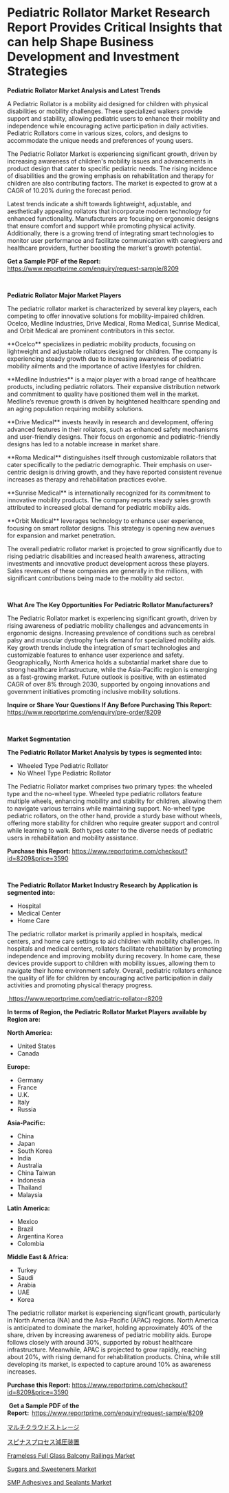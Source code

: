 <p><h1>Pediatric Rollator Market Research Report Provides Critical Insights that can help Shape Business Development and Investment Strategies</h1></p><p><strong>Pediatric Rollator Market Analysis and Latest Trends</strong></p>
<p><p>A Pediatric Rollator is a mobility aid designed for children with physical disabilities or mobility challenges. These specialized walkers provide support and stability, allowing pediatric users to enhance their mobility and independence while encouraging active participation in daily activities. Pediatric Rollators come in various sizes, colors, and designs to accommodate the unique needs and preferences of young users.</p><p>The Pediatric Rollator Market is experiencing significant growth, driven by increasing awareness of children's mobility issues and advancements in product design that cater to specific pediatric needs. The rising incidence of disabilities and the growing emphasis on rehabilitation and therapy for children are also contributing factors. The market is expected to grow at a CAGR of 10.20% during the forecast period. </p><p>Latest trends indicate a shift towards lightweight, adjustable, and aesthetically appealing rollators that incorporate modern technology for enhanced functionality. Manufacturers are focusing on ergonomic designs that ensure comfort and support while promoting physical activity. Additionally, there is a growing trend of integrating smart technologies to monitor user performance and facilitate communication with caregivers and healthcare providers, further boosting the market's growth potential.</p></p>
<p><strong>Get a Sample PDF of the Report:&nbsp;</strong> <a href="https://www.reportprime.com/enquiry/request-sample/8209">https://www.reportprime.com/enquiry/request-sample/8209</a></p>
<p>&nbsp;</p>
<p><strong>Pediatric Rollator Major Market Players</strong></p>
<p><p>The pediatric rollator market is characterized by several key players, each competing to offer innovative solutions for mobility-impaired children. Ocelco, Medline Industries, Drive Medical, Roma Medical, Sunrise Medical, and Orbit Medical are prominent contributors in this sector.</p><p>**Ocelco** specializes in pediatric mobility products, focusing on lightweight and adjustable rollators designed for children. The company is experiencing steady growth due to increasing awareness of pediatric mobility ailments and the importance of active lifestyles for children. </p><p>**Medline Industries** is a major player with a broad range of healthcare products, including pediatric rollators. Their expansive distribution network and commitment to quality have positioned them well in the market. Medline’s revenue growth is driven by heightened healthcare spending and an aging population requiring mobility solutions.</p><p>**Drive Medical** invests heavily in research and development, offering advanced features in their rollators, such as enhanced safety mechanisms and user-friendly designs. Their focus on ergonomic and pediatric-friendly designs has led to a notable increase in market share. </p><p>**Roma Medical** distinguishes itself through customizable rollators that cater specifically to the pediatric demographic. Their emphasis on user-centric design is driving growth, and they have reported consistent revenue increases as therapy and rehabilitation practices evolve.</p><p>**Sunrise Medical** is internationally recognized for its commitment to innovative mobility products. The company reports steady sales growth attributed to increased global demand for pediatric mobility aids. </p><p>**Orbit Medical** leverages technology to enhance user experience, focusing on smart rollator designs. This strategy is opening new avenues for expansion and market penetration.</p><p>The overall pediatric rollator market is projected to grow significantly due to rising pediatric disabilities and increased health awareness, attracting investments and innovative product development across these players. Sales revenues of these companies are generally in the millions, with significant contributions being made to the mobility aid sector.</p></p>
<p>&nbsp;</p>
<p><strong>What Are The Key Opportunities For Pediatric Rollator Manufacturers?</strong></p>
<p><p>The Pediatric Rollator market is experiencing significant growth, driven by rising awareness of pediatric mobility challenges and advancements in ergonomic designs. Increasing prevalence of conditions such as cerebral palsy and muscular dystrophy fuels demand for specialized mobility aids. Key growth trends include the integration of smart technologies and customizable features to enhance user experience and safety. Geographically, North America holds a substantial market share due to strong healthcare infrastructure, while the Asia-Pacific region is emerging as a fast-growing market. Future outlook is positive, with an estimated CAGR of over 8% through 2030, supported by ongoing innovations and government initiatives promoting inclusive mobility solutions.</p></p>
<p><strong>Inquire or Share Your Questions If Any Before Purchasing This Report:</strong> <a href="https://www.reportprime.com/enquiry/pre-order/8209">https://www.reportprime.com/enquiry/pre-order/8209</a></p>
<p>&nbsp;</p>
<p><strong>Market Segmentation</strong></p>
<p><strong>The Pediatric Rollator Market Analysis by types is segmented into:</strong></p>
<p><ul><li>Wheeled Type Pediatric Rollator</li><li>No Wheel Type Pediatric Rollator</li></ul></p>
<p><p>The Pediatric Rollator market comprises two primary types: the wheeled type and the no-wheel type. Wheeled type pediatric rollators feature multiple wheels, enhancing mobility and stability for children, allowing them to navigate various terrains while maintaining support. No-wheel type pediatric rollators, on the other hand, provide a sturdy base without wheels, offering more stability for children who require greater support and control while learning to walk. Both types cater to the diverse needs of pediatric users in rehabilitation and mobility assistance.</p></p>
<p><strong>Purchase this Report:&nbsp;</strong><a href="https://www.reportprime.com/checkout?id=8209&price=3590">https://www.reportprime.com/checkout?id=8209&price=3590</a></p>
<p>&nbsp;</p>
<p><strong>The Pediatric Rollator Market Industry Research by Application is segmented into:</strong></p>
<p><ul><li>Hospital</li><li>Medical Center</li><li>Home Care</li></ul></p>
<p><p>The pediatric rollator market is primarily applied in hospitals, medical centers, and home care settings to aid children with mobility challenges. In hospitals and medical centers, rollators facilitate rehabilitation by promoting independence and improving mobility during recovery. In home care, these devices provide support to children with mobility issues, allowing them to navigate their home environment safely. Overall, pediatric rollators enhance the quality of life for children by encouraging active participation in daily activities and promoting physical therapy progress.</p></p>
<p><a href="https://www.reportprime.com/pediatric-rollator-r8209">&nbsp;https://www.reportprime.com/pediatric-rollator-r8209</a></p>
<p><strong>In terms of Region, the Pediatric Rollator Market Players available by Region are:</strong></p>
<p>
    <p> <strong> North America: </strong>
        <ul>
            <li>United States</li>
            <li>Canada</li>
        </ul>
        </p> 
    <p> <strong> Europe: </strong>
        <ul>
            <li>Germany</li>
            <li>France</li>
            <li>U.K.</li>
            <li>Italy</li>
            <li>Russia</li>
        </ul>
        </p> 
    <p> <strong> Asia-Pacific: </strong>
        <ul>
            <li>China</li>
            <li>Japan</li>
            <li>South Korea</li>
            <li>India</li>
            <li>Australia</li>
            <li>China Taiwan</li>
            <li>Indonesia</li>
            <li>Thailand</li>
            <li>Malaysia</li>
        </ul>
        </p> 
    <p> <strong> Latin America: </strong>
        <ul>
            <li>Mexico</li>
            <li>Brazil</li>
            <li>Argentina Korea</li>
            <li>Colombia</li>
        </ul>
        </p> 
    <p> <strong> Middle East & Africa: </strong>
        <ul>
            <li>Turkey</li>
            <li>Saudi</li>
            <li>Arabia</li>
            <li>UAE</li>
            <li>Korea</li>
        </ul>
    </p>
    </p>
<p><p>The pediatric rollator market is experiencing significant growth, particularly in North America (NA) and the Asia-Pacific (APAC) regions. North America is anticipated to dominate the market, holding approximately 40% of the share, driven by increasing awareness of pediatric mobility aids. Europe follows closely with around 30%, supported by robust healthcare infrastructure. Meanwhile, APAC is projected to grow rapidly, reaching about 20%, with rising demand for rehabilitation products. China, while still developing its market, is expected to capture around 10% as awareness increases.</p></p>
<p><strong>Purchase this Report: </strong><a href="https://www.reportprime.com/checkout?id=8209&price=3590">https://www.reportprime.com/checkout?id=8209&price=3590</a></p>
<p>&nbsp;<strong>Get a Sample PDF of the Report:&nbsp;&nbsp;</strong><a href="https://www.reportprime.com/enquiry/request-sample/8209">https://www.reportprime.com/enquiry/request-sample/8209</a></p>
<p><strong></strong></p>
<p><p><a href="https://medium.com/@manuelmann1976/multi-cloud-storage-market-%E3%81%AE%E3%82%B0%E3%83%AD%E3%83%BC%E3%83%90%E3%83%AB%E5%B8%82%E5%A0%B4%E6%A6%82%E8%A6%81%E3%81%AF-%E4%B8%96%E7%95%8C%E3%81%8A%E3%82%88%E3%81%B3%E4%B8%BB%E8%A6%81%E5%B8%82%E5%A0%B4%E3%81%AB%E3%81%8A%E3%81%91%E3%82%8B%E6%A5%AD%E7%95%8C%E3%81%AB%E5%BD%B1%E9%9F%BF%E3%82%92%E4%B8%8E%E3%81%88%E3%82%8B%E4%B8%BB%E8%A6%81%E3%81%AA%E3%83%88%E3%83%AC%E3%83%B3%E3%83%89%E3%81%AB%E3%81%A4%E3%81%84%E3%81%A6-%E7%8B%AC%E8%87%AA%E3%81%AE%E8%A6%96%E7%82%B9%E3%82%92%E6%8F%90%E4%BE%9B%E3%81%97%E3%81%BE%E3%81%99-68a4e2f90a49">マルチクラウドストレージ</a></p><p><a href="https://medium.com/@grarrity46/interspinous-process-decompression-devices-a501a8edb927">スピナスプロセス減圧装置</a></p><p><a href="https://medium.com/@emma.white454357/driving-market-forces-in-the-frameless-full-glass-balcony-railings-market-market-trends-and-future-783e89d98853">Frameless Full Glass Balcony Railings Market</a></p><p><a href="https://www.linkedin.com/pulse/sugars-sweeteners-market-research-report-exploring-size-4svye?trackingId=dF2P9sisQWmXwESUWKLXUw%3D%3D">Sugars and Sweeteners Market</a></p><p><a href="https://medium.com/@emma.white454357/smp-adhesives-and-sealants-market-trends-a-detailed-study-of-its-market-segmentation-and-analyzing-bb604af75c6b">SMP Adhesives and Sealants Market</a></p></p>